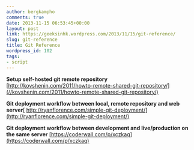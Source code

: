 ```yaml
---
author: bergkampho
comments: true
date: 2013-11-15 06:53:45+00:00
layout: post
link: https://geeksinhk.wordpress.com/2013/11/15/git-reference/
slug: git-reference
title: Git Reference
wordpress_id: 102
tags: 
- script
---
```


**Setup self-hosted git remote repository**
[http://kovshenin.com/2011/howto-remote-shared-git-repository/](//kovshenin.com/2011/howto-remote-shared-git-repository/)

**Git deployment workflow between local, remote repository and web server**[
http://ryanflorence.com/simple-git-deployment/](http://ryanflorence.com/simple-git-deployment/)

**Git deployment workflow between development and live/production on the same server**
[https://coderwall.com/p/xczkaq](https://coderwall.com/p/xczkaq)
